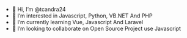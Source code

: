 - 👋 Hi, I’m @tcandra24
- 👀 I’m interested in Javascript, Python, VB.NET And PHP
- 🌱 I’m currently learning Vue, Javascript And Laravel
- 💞️ I’m looking to collaborate on Open Source Project use Javascript

<!---
tcandra24/tcandra24 is a ✨ special ✨ repository because its `README.md` (this file) appears on your GitHub profile.
You can click the Preview link to take a look at your changes.
--->

